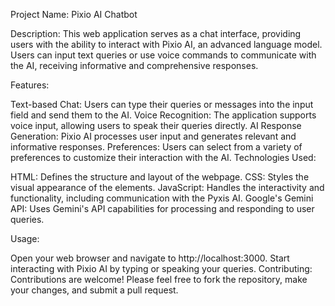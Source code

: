 Project Name: Pixio AI Chatbot

Description:
This web application serves as a chat interface, providing users with the ability to interact with Pixio AI, an advanced language model. Users can input text queries or use voice commands to communicate with the AI, receiving informative and comprehensive responses.

Features:

Text-based Chat: Users can type their queries or messages into the input field and send them to the AI.
Voice Recognition: The application supports voice input, allowing users to speak their queries directly.
AI Response Generation: Pixio AI processes user input and generates relevant and informative responses.
Preferences: Users can select from a variety of preferences to customize their interaction with the AI.
Technologies Used:

HTML: Defines the structure and layout of the webpage.
CSS: Styles the visual appearance of the elements.
JavaScript: Handles the interactivity and functionality, including communication with the Pyxis AI.
Google's Gemini API: Uses Gemini's API capabilities for processing and responding to user queries.

Usage:

Open your web browser and navigate to http://localhost:3000.
Start interacting with Pixio AI by typing or speaking your queries.
Contributing:
Contributions are welcome! Please feel free to fork the repository, make your changes, and submit a pull request.
